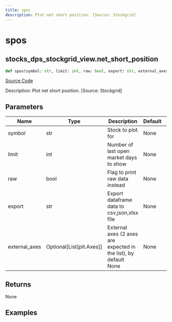 ```yaml
---
title: spos
description: Plot net short position. [Source: Stockgrid]
---
```

# spos

## stocks_dps_stockgrid_view.net_short_position

```python
def spos(symbol: str, limit: int, raw: bool, export: str, external_axes: Union[List[matplotlib.axes._axes.Axes], NoneType]) -> None:
```
[Source Code](https://github.com/OpenBB-finance/OpenBBTerminal/tree/main/openbb_terminal/stocks/dark_pool_shorts/stockgrid_view.py#L248)

Description: Plot net short position. [Source: Stockgrid]

## Parameters

| Name | Type | Description | Default | Optional |
| ---- | ---- | ----------- | ------- | -------- |
| symbol | str | Stock to plot for | None | False |
| limit | int | Number of last open market days to show | None | False |
| raw | bool | Flag to print raw data instead | None | False |
| export | str | Export dataframe data to csv,json,xlsx file | None | False |
| external_axes | Optional[List[plt.Axes]] | External axes (2 axes are expected in the list), by default None | None | True |

## Returns

None

## Examples

